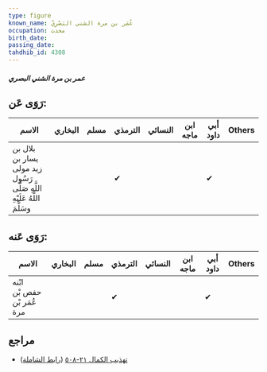 ```yaml
---
type: figure
known_name: عُمَر بن مرة الشني البَصْرِيّ
occupation: محدث
birth_date:
passing_date:
tahdhib_id: 4308
---
```

##### عمر بن مرة الشني البصري

## رَوَى عَن:
| الاسم                                                                    | البخاري | مسلم | الترمذي | النسائي | ابن ماجه | أبي داود | Others |
| ------------------------------------------------------------------------ | ------- | ---- | ------- | ------- | -------- | -------- | ------ |
| بلال بن يسار بن زيد مولى رَسُول اللَّهِ صَلَّى اللَّهُ عَلَيْهِ وسَلَّمَ |         |      | ✔       |         |          | ✔        |        |
## رَوَى عَنه:
| الاسم                       | البخاري | مسلم | الترمذي | النسائي | ابن ماجه | أبي داود | Others |
| --------------------------- | ------- | ---- | ------- | ------- | -------- | -------- | ------ |
| ابْنه حفص بْن عُمَر بْن مرة |         |      | ✔       |         |          | ✔        |        |
## مراجع
- [تهذيب الكمال ٢١-٥٠٨](obsidian://open?vault=Tahdhib-al-Kamal&file=Figures/٤٣٠٨-عمر%20بن%20مرة%20الشني%20البصري) ([رابط الشاملة](https://shamela.ws/book/3722/11155))